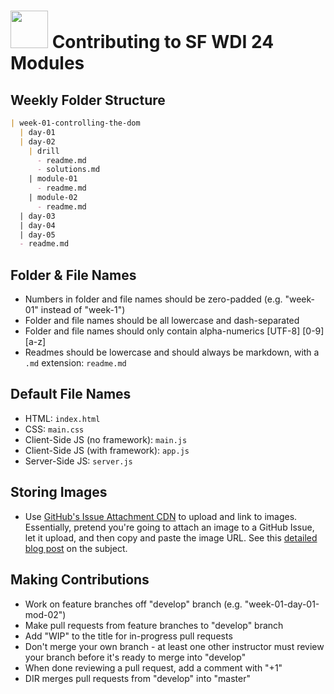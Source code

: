 # <img src="https://cloud.githubusercontent.com/assets/7833470/10423298/ea833a68-7079-11e5-84f8-0a925ab96893.png" width="60"> Contributing to SF WDI 24 Modules

## Weekly Folder Structure

```md
| week-01-controlling-the-dom
  | day-01
  | day-02
    | drill
      - readme.md
      - solutions.md
    | module-01
      - readme.md
    | module-02
      - readme.md
  | day-03
  | day-04
  | day-05
  - readme.md
```

## Folder & File Names

* Numbers in folder and file names should be zero-padded (e.g. "week-01" instead of "week-1")
* Folder and file names should be all lowercase and dash-separated
* Folder and file names should only contain alpha-numerics [UTF-8] [0-9] [a-z]
* Readmes should be lowercase and should always be markdown, with a `.md` extension: `readme.md`

## Default File Names

* HTML: `index.html`
* CSS: `main.css`
* Client-Side JS (no framework): `main.js`
* Client-Side JS (with framework): `app.js`
* Server-Side JS: `server.js`

## Storing Images

* Use <a href="https://help.github.com/articles/file-attachments-on-issues-and-pull-requests">GitHub's Issue Attachment CDN</a> to upload and link to images. Essentially, pretend you're going to attach an image to a GitHub Issue, let it upload, and then copy and paste the image URL. See this <a href="http://solutionoptimist.com/2013/12/28/awesome-github-tricks" target="_blank">detailed blog post</a> on the subject.

## Making Contributions

* Work on feature branches off "develop" branch (e.g. "week-01-day-01-mod-02")
* Make pull requests from feature branches to "develop" branch
* Add "WIP" to the title for in-progress pull requests
* Don't merge your own branch - at least one other instructor must review your branch before it's ready to merge into "develop"
* When done reviewing a pull request, add a comment with "+1"
* DIR merges pull requests from "develop" into "master"
